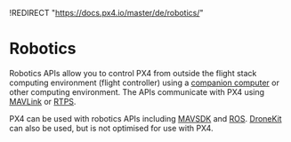 !REDIRECT "https://docs.px4.io/master/de/robotics/"

# Robotics

Robotics APIs allow you to control PX4 from outside the flight stack computing environment (flight controller) using a [companion computer](../companion_computer/pixhawk_companion.md) or other computing environment. The APIs communicate with PX4 using [MAVLink](../middleware/mavlink.md) or [RTPS](../middleware/micrortps.md).

PX4 can be used with robotics APIs including [MAVSDK](https://www.dronecode.org/sdk/) and [ROS](../ros/README.md). [DroneKit](../robotics/dronekit.md) can also be used, but is not optimised for use with PX4.